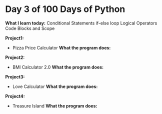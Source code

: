 # Day 3 of 100 Days of Python

**What I learn today:**
Conditional Statements
if-else loop
Logical Operators
Code Blocks and Scope

**Project1:**
* Pizza Price Calculator
**What the program does:**

**Project2:**
* BMI Calculator 2.0
**What the program does:**

**Project3:**
* Love Calculator
**What the program does:**

**Project4:**
* Treasure Island
**What the program does:**
